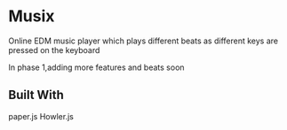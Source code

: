 # Musix
Online EDM music player which plays different beats as different keys are pressed on the keyboard

In phase 1,adding more features and beats soon 

## Built With

paper.js
Howler.js
